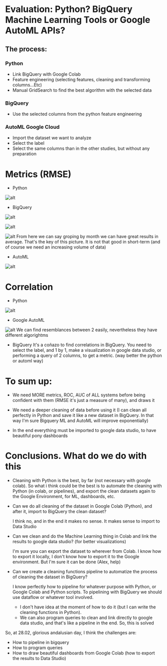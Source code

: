 # Evaluation: Python? BigQuery Machine Learning Tools or Google AutoML APIs?

## The process:

### Python

- Link BigQuery with Google Colab
- Feature engineering (selecting features, cleaning and transforming columns...Etc)
- Manual GridSearch to find the best algorithm with the selected data



### BigQuery

- Use the selected columns from the python feature engineering

### AutoML Google Cloud

- Import the dataset we want to analyze
- Select the label
- Select the same columns than in the other studies, but without any preparation


# Metrics (RMSE)

- Python

![alt](./pics/python.png "")

- BigQuery

![alt](./pics/ml_bigquery.png "")

![alt](./pics/conversionprediction.png "")

![alt](./pics/bq-predictions-regression.png "")
From here we can say groping by month we can have great results in average. That's the key of this picture. It is not that good in short-term (and of course we need an increasing volume of data)

- AutoML

![alt](./pics/automl.png "")


# Correlation

- Python

![alt](./pics/python_correlation.png "")

- Google AutoML

![alt](./pics/automl_feature_importance.png "")
We can find resemblances between 2 easily, nevertheless they have different algorightms

- BigQuery
It's a coñazo to find correlations in BigQuery. You need to select the label, and 1 by 1, make a visualization in google data studio, or performing a query of 2 columns, to get a metric. (way better the python or automl way)

# To sum up:


- We need MORE metrics, ROC, AUC of ALL systems before being confident with them (RMSE it's just a measure of many), and draws it

- We need a deeper cleaning of data before using it (I can clean all perfectly in Python and save it like a new dataset in BigQuery. In that way I'm sure Bigquery ML and AutoML will improve exponentially)

- In the end everything must be imported to google data studio, to have beautiful pony dashboards


# Conclusions. What do we do with this

- Cleaning with Python is the best, by far (not necessary with google colab). So what i think could be the best is to automate the cleaning with Python (in colab, or pipelines), and export the clean datasets again to the Google Environment, for ML, dashboards, etc.

- Can we do all cleaning of the dataset in Google Colab (Python), and after it, import to BigQuery the clean dataset?

    I think no, and in the end it makes no sense. It makes sense to import to Data Studio

- Can we clean and do the Machine Learning thing in Colab and link the results to google data studio? (for better visualizations)

    I'm sure you can export the dataset to wherever from Colab. I know how to export it locally, I don't know how to export it to the Google environment. But I'm sure it can be done (Alex, help)

- Can we create a cleaning functions pipeline to automatize the process of cleaning the dataset in BigQuery?

    I know perfectly how to pipeline for whatever purpose with Python, or Google Colab and Python scripts. To pipelining with BigQuery we should use dataflow or whatever tool involved. 
    
    - I don't have idea at the moment of how to do it (but I can write the cleaning functions in Python).
    - We can also program queries to clean and link directly to google data studio, and that's like a pipeline in the end. So, this is solved

So, at 28.02, glorious andalusian day, I think the challenges are:

- How to pipeline in bigquery
- How to program queries
- How to draw beautiful dashboards from Google Colab (how to export the results to Data Studio)


